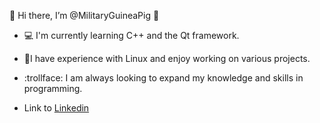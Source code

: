 👋 Hi there, I’m @MilitaryGuineaPig :hamster:

- :computer: I'm currently learning C++ and the Qt framework.
- 🌟I have experience with Linux and enjoy working on various projects.
- :trollface: I am always looking to expand my knowledge and skills in programming.

- Link to [Linkedin](linkedin.com/in/VladPallah)

<!---
MilitaryGuineaPig/MilitaryGuineaPig is a ✨ special ✨ repository because its `README.md` (this file) appears on your GitHub profile.
You can click the Preview link to take a look at your changes.
--->
